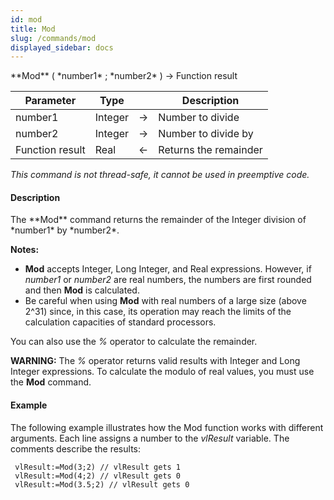 ```yaml
---
id: mod
title: Mod
slug: /commands/mod
displayed_sidebar: docs
---
```


<!--REF #_command_.Mod.Syntax-->**Mod** ( *number1* ; *number2* ) -> Function result<!-- END REF-->
<!--REF #_command_.Mod.Params-->
| Parameter | Type |  | Description |
| --- | --- | --- | --- |
| number1 | Integer | &#8594;  | Number to divide |
| number2 | Integer | &#8594;  | Number to divide by |
| Function result | Real | &#8592; | Returns the remainder |

<!-- END REF-->

*This command is not thread-safe, it cannot be used in preemptive code.*


#### Description 

<!--REF #_command_.Mod.Summary-->The **Mod** command returns the remainder of the Integer division of *number1* by *number2*.<!-- END REF-->

**Notes:** 

* **Mod** accepts Integer, Long Integer, and Real expressions. However, if *number1* or *number2* are real numbers, the numbers are first rounded and then **Mod** is calculated.
* Be careful when using **Mod** with real numbers of a large size (above 2^31) since, in this case, its operation may reach the limits of the calculation capacities of standard processors.

You can also use the *%* operator to calculate the remainder.

**WARNING:** The *%* operator returns valid results with Integer and Long Integer expressions. To calculate the modulo of real values, you must use the **Mod** command.

#### Example 

The following example illustrates how the Mod function works with different arguments. Each line assigns a number to the *vlResult* variable. The comments describe the results:

```4d
 vlResult:=Mod(3;2) // vlResult gets 1
 vlResult:=Mod(4;2) // vlResult gets 0
 vlResult:=Mod(3.5;2) // vlResult gets 0
```
